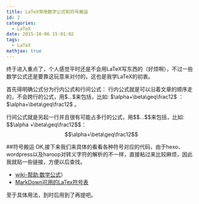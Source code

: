 ```yaml
---
title: LaTeX常用数学公式和符号搬运
id: 2
categories:
  - LaTeX
date: 2015-10-06 15:01:02
tags:
  - LaTeX
mathjax: true
---
```


终于进入重点了，个人感觉平时还是不会用LaTeX写东西的（好烦啊），不过一些数学公式还是要靠这玩意来对付的，这也是我学LaTeX的初衷。

首先得明确公式分为行内公式和行间公式：
行内公式就是可以沿着文章的顺序走的，不会跨行的公式，用\$...\$来包括，比如:
\$\alpha+\beta\geq\frac12\$ ：$\alpha+\beta\geq\frac12$ 。

行间公式就是另起一行并且很有可能占多行的公式，用\$\$...\$\$来包括，比如:
\$\$\alpha +\beta\geq\frac12\$\$：
$$\alpha+\beta\geq\frac12$$


##符号搬运
OK,接下来我们来具体的看看各种符号对应的代码，由于hexo、wordpress以及haroop对转义字符的解析的不一样，直接粘过来比较麻烦，因此我就贴一些链接，方便以后查找。

* [wiki-帮助:数学公式](https://zh.wikipedia.org/wiki/Help:%E6%95%B0%E5%AD%A6%E5%85%AC%E5%BC%8F)）
* [MarkDown可用的LaTex符号表](https://www.joinquant.com/post/4171)

至于具体用法，到时后用到了再提吧。
